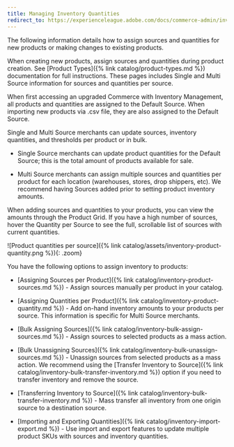 ```yaml
---
title: Managing Inventory Quantities
redirect_to: https://experienceleague.adobe.com/docs/commerce-admin/inventory/quantities/quantities-manage.html
---
```


The following information details how to assign sources and quantities for new products or making changes to existing products.

When creating new products, assign sources and quantities during product creation. See [Product Types]({% link catalog/product-types.md %}) documentation for full instructions. These pages includes Single and Multi Source information for sources and quantities per source.

When first accessing an upgraded Commerce with Inventory Management, all products and quantities are assigned to the Default Source. When importing new products via .csv file, they are also assigned to the Default Source.

Single and Multi Source merchants can update sources, inventory quantities, and thresholds per product or in bulk.

- Single Source merchants can update product quantities for the Default Source; this is the total amount of products available for sale.

- Multi Source merchants can assign multiple sources and quantities per product for each location (warehouses, stores, drop shippers, etc). We recommend having Sources added prior to setting product inventory amounts.

When adding sources and quantities to your products, you can view the amounts through the Product Grid. If you have a high number of sources, hover the Quantity per Source to see the full, scrollable list of sources with current quantities.

![Product quantities per source]({% link catalog/assets/inventory-product-quantity.png %}){: .zoom}

You have the following options to assign inventory to products:

- [Assigning Sources per Product]({% link catalog/inventory-product-sources.md %}) - Assign sources manually per product in your catalog.

- [Assigning Quantities per Product]({% link catalog/inventory-product-quantity.md %}) - Add on-hand inventory amounts to your products per source. This information is specific for Multi Source merchants.

- [Bulk Assigning Sources]({% link catalog/inventory-bulk-assign-sources.md %}) - Assign sources to selected products as a mass action.

- [Bulk Unassigning Sources]({% link catalog/inventory-bulk-unassign-sources.md %}) - Unassign sources from selected products as a mass action. We recommend using the [Transfer Inventory to Source]({% link catalog/inventory-bulk-transfer-inventory.md %}) option if you need to transfer inventory and remove the source.

- [Transferring Inventory to Source]({% link catalog/inventory-bulk-transfer-inventory.md %}) - Mass transfer all inventory from one origin source to a destination source.

- [Importing and Exporting Quantities]({% link catalog/inventory-import-export.md %}) - Use import and export features to update multiple product SKUs with sources and inventory quantities.
